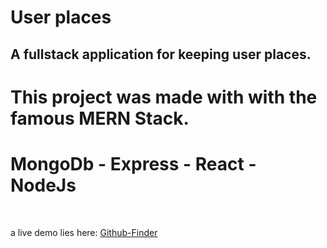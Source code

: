# User places

## A fullstack application for keeping user places.



# This project was made with with the famous MERN Stack. 
# MongoDb - Express - React - NodeJs

<br/>

a live demo lies here: [Github-Finder](https://utkutekalmaz-githubfinder.netlify.com)
<br/>


<br/>


